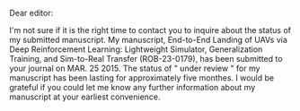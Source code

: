 Dear editor:

I'm not sure if it is the right time to contact you to inquire about the status of my submitted manuscript. My manuscript, End-to-End Landing of UAVs via Deep Reinforcement Learning: Lightweight Simulator, Generalization Training, and Sim-to-Real Transfer (ROB-23-0179), has been submitted to your journal on MAR. 25 2015. The status of " under review " for my manuscript has been lasting for approximately five monthes. I would be grateful if you could let me know any further information about my manuscript at your earliest convenience.
